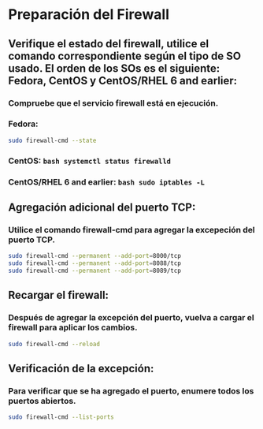 # Preparación del Firewall

## Verifique el estado del firewall, utilice el comando correspondiente según el tipo de SO usado. El orden de los SOs es el siguiente: Fedora, CentOS y CentOS/RHEL 6 and earlier:
### Compruebe que el servicio firewall está en ejecución.

### Fedora: 
```bash
sudo firewall-cmd --state
```

### CentOS: ```bash systemctl status firewalld ```
### CentOS/RHEL 6 and earlier: ```bash sudo iptables -L ```

## Agregación adicional del puerto TCP:
### Utilice el comando firewall-cmd para agregar la excepeción del puerto TCP.

```bash
sudo firewall-cmd --permanent --add-port=8000/tcp
sudo firewall-cmd --permanent --add-port=8088/tcp
sudo firewall-cmd --permanent --add-port=8089/tcp
```
## Recargar el firewall:
### Después de agregar la excepción del puerto, vuelva a cargar el firewall para aplicar los cambios.

```bash
sudo firewall-cmd --reload
```

## Verificación de la excepción:
### Para verificar que se ha agregado el puerto, enumere todos los puertos abiertos.

```bash
sudo firewall-cmd --list-ports
```
